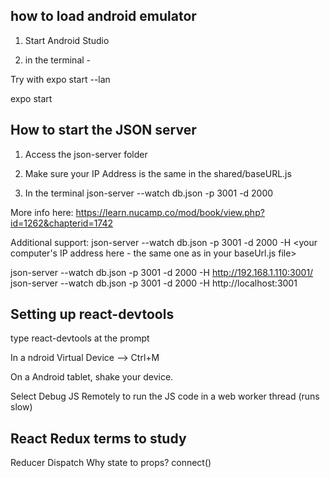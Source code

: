 ## how to load android emulator

1. Start Android Studio

2. in the terminal -

Try with
expo start --lan

expo start

## How to start the JSON server

1. Access the json-server folder

2. Make sure your IP Address is the same in the shared/baseURL.js

3. In the terminal
   json-server --watch db.json -p 3001 -d 2000

More info here: https://learn.nucamp.co/mod/book/view.php?id=1262&chapterid=1742

Additional support:
json-server --watch db.json -p 3001 -d 2000 -H <your computer's IP address here - the same one as in your baseUrl.js file>

json-server --watch db.json -p 3001 -d 2000 -H http://192.168.1.110:3001/
json-server --watch db.json -p 3001 -d 2000 -H http://localhost:3001

## Setting up react-devtools

type react-devtools at the prompt

In a ndroid Virtual Device --> Ctrl+M

On a Android tablet, shake your device.

Select Debug JS Remotely to run the JS code in a web worker thread (runs slow)


## React Redux terms to study

Reducer
Dispatch
Why state to props?
connect()

